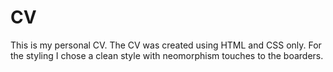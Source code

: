 # CV
 This is my personal CV.
 The CV was created using HTML and CSS only.
 For the styling I chose a clean style with neomorphism touches to the boarders.

